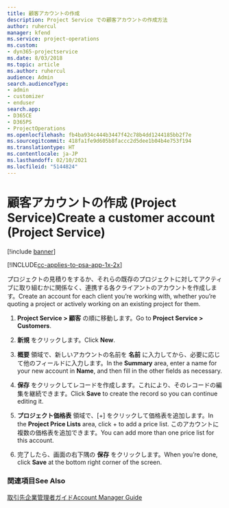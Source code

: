 ```yaml
---
title: 顧客アカウントの作成
description: Project Service での顧客アカウントの作成方法
author: ruhercul
manager: kfend
ms.service: project-operations
ms.custom:
- dyn365-projectservice
ms.date: 8/03/2018
ms.topic: article
ms.author: ruhercul
audience: Admin
search.audienceType:
- admin
- customizer
- enduser
search.app:
- D365CE
- D365PS
- ProjectOperations
ms.openlocfilehash: fb4ba934c444b3447f42c78b4dd1244185bb2f7e
ms.sourcegitcommit: 418fa1fe9d605b8faccc2d5dee1b04b4e753f194
ms.translationtype: HT
ms.contentlocale: ja-JP
ms.lasthandoff: 02/10/2021
ms.locfileid: "5144824"
---
```

# <a name="create-a-customer-account-project-service"></a><span data-ttu-id="db98a-103">顧客アカウントの作成 (Project Service)</span><span class="sxs-lookup"><span data-stu-id="db98a-103">Create a customer account (Project Service)</span></span>

[!include [banner](../includes/psa-now-project-operations.md)]

[!INCLUDE[cc-applies-to-psa-app-1x-2x](../includes/cc-applies-to-psa-app-1x-2x.md)]

<span data-ttu-id="db98a-104">プロジェクトの見積りをするか、それらの既存のプロジェクトに対してアクティブに取り組むかに関係なく、連携する各クライアントのアカウントを作成します。</span><span class="sxs-lookup"><span data-stu-id="db98a-104">Create an account for each client you’re working with, whether you’re quoting a project or actively working on an existing project for them.</span></span>  
  
1.  <span data-ttu-id="db98a-105">**Project Service > 顧客** の順に移動します。</span><span class="sxs-lookup"><span data-stu-id="db98a-105">Go to **Project Service > Customers**.</span></span>  
  
2.  <span data-ttu-id="db98a-106">**新規** をクリックします。</span><span class="sxs-lookup"><span data-stu-id="db98a-106">Click **New**.</span></span>  
  
3.  <span data-ttu-id="db98a-107">**概要** 領域で、新しいアカウントの名前を **名前** に入力してから、必要に応じて他のフィールドに入力します。</span><span class="sxs-lookup"><span data-stu-id="db98a-107">In the **Summary** area, enter a name for your new account in **Name**, and then fill in the other fields as necessary.</span></span>  
  
4.  <span data-ttu-id="db98a-108">**保存** をクリックしてレコードを作成します。これにより、そのレコードの編集を継続できます。</span><span class="sxs-lookup"><span data-stu-id="db98a-108">Click **Save** to create the record so you can continue editing it.</span></span>  
  
5.  <span data-ttu-id="db98a-109">**プロジェクト価格表** 領域で、[+] をクリックして価格表を追加します。</span><span class="sxs-lookup"><span data-stu-id="db98a-109">In the **Project Price Lists** area, click + to add a price list.</span></span> <span data-ttu-id="db98a-110">このアカウントに複数の価格表を追加できます。</span><span class="sxs-lookup"><span data-stu-id="db98a-110">You can add more than one price list for this account.</span></span>  
  
6.  <span data-ttu-id="db98a-111">完了したら、画面の右下隅の **保存** をクリックします。</span><span class="sxs-lookup"><span data-stu-id="db98a-111">When you’re done, click **Save** at the bottom right corner of the screen.</span></span>  
  
### <a name="see-also"></a><span data-ttu-id="db98a-112">関連項目</span><span class="sxs-lookup"><span data-stu-id="db98a-112">See Also</span></span>  
 [<span data-ttu-id="db98a-113">取引先企業管理者ガイド</span><span class="sxs-lookup"><span data-stu-id="db98a-113">Account Manager Guide</span></span>](../psa/account-manager-guide.md)

